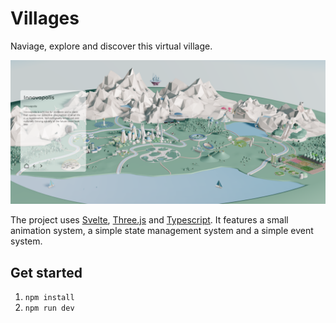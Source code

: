 # Villages

Naviage, explore and discover this virtual village.

![Villages](villages.png)

The project uses [Svelte](https://svelte.dev/), [Three.js](https://threejs.org/) and [Typescript](https://www.typescriptlang.org/). It features a small animation system, a simple state management system and a simple event system.


## Get started

1. ``npm install``
2. ``npm run dev``



